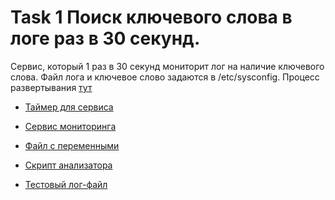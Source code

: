 # Task 1  Поиск ключевого слова в логе раз в 30 секунд.
Сервис, который 1 раз в 30 секунд мониторит лог на наличие ключевого слова.
Файл лога и ключевое слово задаются в /etc/sysconfig.
Процесс развертывания [тут](../provision.sh)
 

- [Таймер для сервиса](logmon.timer)
- [Сервис мониторинга](logmon.service)
- [Файл с переменными](logmon)
- [Скрипт анализатора](logmon.sh)

- [Тестовый лог-файл](monitor.log)
